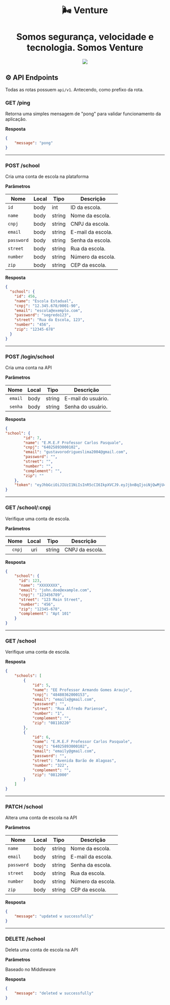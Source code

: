 <h1 align="center"> 🌬️ Venture </h1>

<h1 align="center"> Somos segurança, velocidade e tecnologia. Somos Venture </h1>

<p align="center">
  <img src="https://i.imgur.com/yieDOSJ.png"/>
</p>

## ⚙️ API Endpoints

Todas as rotas possuem `api/v1`. Antecendo, como prefixo da rota.

### GET /ping

Retorna uma simples mensagem de "pong" para validar funcionamento da aplicação.

**Resposta**

```json
{
    "message": "pong"
}
```
---

### POST /school

Cria uma conta de escola na plataforma

**Parâmetros**

| Nome     | Local | Tipo   | Descrição            |
|----------|-------|--------|----------------------|
| `id`     | body  | int    | ID da escola.        |
| `name`   | body  | string | Nome da escola.      |
| `cnpj`   | body  | string | CNPJ da escola.      |
| `email`  | body  | string | E-mail da escola.    |
| `password` | body | string | Senha da escola.    |
| `street` | body  | string | Rua da escola.       |
| `number` | body  | string | Número da escola.    |
| `zip`    | body  | string | CEP da escola.       |    

**Resposta**

```json
{
  "school": {
    "id": 456,
    "name": "Escola Estadual",
    "cnpj": "12.345.678/0001-90",
    "email": "escola@exemplo.com",
    "password": "segredo123",
    "street": "Rua da Escola, 123",
    "number": "456",
    "zip": "12345-678"
  }
}
```

---

### POST /login/school

Cria uma conta na API

**Parâmetros**

| Nome | Local | Tipo | Descrição
|-------------:|:--------:|:-------:| --- |
| `email`| body | string  | E-mail do usuário. |
| `senha`| body | string  | Senha do usuário. |      

**Resposta**

```json
{
"school": {
        "id": 7,
        "name": "E.M.E.F Professor Carlos Pasquale",
        "cnpj": "64025893000102",
        "email": "gustavorodrigueslima2004@gmail.com",
        "password": "",
        "street": "",
        "number": "",
        "complement": "",
        "zip": ""
    },
    "token": "eyJhbGciOiJIUzI1NiIsInR5cCI6IkpXVCJ9.eyJjbnBqIjoiNjQwMjU4OTMwMDAxMDIiLCJleHAiOjE3MTgxOTI1MTZ9.Yf9fSXAh_akn5M5ZQvwtMzBtCHlSEznOyujR_0XBvFM"
}
```

---

### GET /school/:cnpj

Verifique uma conta de escola.

**Parâmetros**

| Nome | Local | Tipo | Descrição
|-------------:|:--------:|:-------:| --- |
| `cnpj` | uri | string  | CNPJ da escola. |     

**Resposta**

```json
{
    "school": {
      "id": 123,
      "name": "XXXXXXXX",
      "email": "john.doe@example.com",
      "cnpj": "123456789",
      "street": "123 Main Street",
      "number": "456",
      "zip": "12345-678",
      "complement": "Apt 101"
    } 
}
```

---

### GET /school

Verifique uma conta de escola.
   

**Resposta**

```json
{
    "schools": [
        {
            "id": 5,
            "name": "EE Professor Armando Gomes Araujo",
            "cnpj": "48480362000153",
            "email": "emailx@gmail.com",
            "password": "",
            "street": "Rua Alfredo Pariense",
            "number": "1",
            "complement": "",
            "zip": "08110220"
        },
        {
            "id": 6,
            "name": "E.M.E.F Professor Carlos Pasquale",
            "cnpj": "64025893000102",
            "email": "emaily@gmail.com",
            "password": "",
            "street": "Avenida Barão de Alagoas",
            "number": "322",
            "complement": "",
            "zip": "0812000"
        }
    ]
}
```

---

### PATCH /school

Altera uma conta de escola na API

**Parâmetros**

| Nome     | Local | Tipo   | Descrição            |
|----------|-------|--------|----------------------|
| `name`   | body  | string | Nome da escola.      |
| `email`  | body  | string | E-mail da escola.    |
| `password` | body | string | Senha da escola.    |
| `street` | body  | string | Rua da escola.       |
| `number` | body  | string | Número da escola.    |
| `zip`    | body  | string | CEP da escola.       |    

**Resposta**

```json
{
    "message": "updated w successfully"
}
```

---

### DELETE /school

Deleta uma conta de escola na API

**Parâmetros**

Baseado no Middleware

**Resposta**

```json
{
    "message": "deleted w successfully"
}
```

